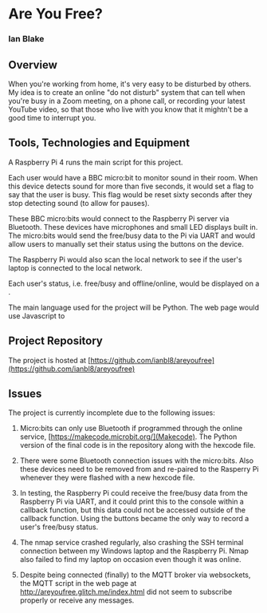 # Are You Free?

### Ian Blake

## Overview

When you're working from home, it's very easy to be disturbed by others. My idea is to create an online "do not disturb" system that can tell when you're busy in a Zoom meeting, on a phone call, or recording your latest YouTube video, so that those who live with you know that it mightn't be a good time to interrupt you.

## Tools, Technologies and Equipment

A Raspberry Pi 4 runs the main script for this project.

Each user would have a BBC micro:bit to monitor sound in their room. When this device detects sound for more than five seconds, it would set a flag to say that the user is busy. This flag would be reset sixty seconds after they stop detecting sound (to allow for pauses).

These BBC micro:bits would connect to the Raspberry Pi server via Bluetooth. These devices have microphones and small LED displays built in. The micro:bits would send the free/busy data to the Pi via UART and would allow users to manually set their status using the buttons on the device.

The Raspberry Pi would also scan the local network to see if the user's laptop is connected to the local network.

Each user's status, i.e. free/busy and offline/online, would be displayed on a .

The main language used for the project will be Python. The web page would use Javascript to 

## Project Repository

The project is hosted at [https://github.com/ianbl8/areyoufree](https://github.com/ianbl8/areyoufree)

## Issues

The project is currently incomplete due to the following issues:

1. Micro:bits can only use Bluetooth if programmed through the online service, [https://makecode.microbit.org/](Makecode). The Python version of the final code is in the repository along with the hexcode file.

2. There were some Bluetooth connection issues with the micro:bits. Also these devices need to be removed from and re-paired to the Rasperry Pi whenever they were flashed with a new hexcode file.

3. In testing, the Raspberry Pi could receive the free/busy data from the Raspberry Pi via UART, and it could print this to the console within a callback function, but this data could not be accessed outside of the callback function. Using the buttons became the only way to record a user's free/busy status.

4. The nmap service crashed regularly, also crashing the SSH terminal connection between my Windows laptop and the Raspberry Pi. Nmap also failed to find my laptop on occasion even though it was online.

5. Despite being connected (finally) to the MQTT broker via websockets, the MQTT script in the web page at http://areyoufree.glitch.me/index.html did not seem to subscribe properly or receive any messages. 
